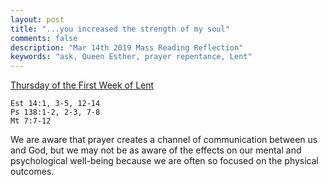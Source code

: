 ```yaml
---
layout: post
title: "...you increased the strength of my soul"
comments: false
description: "Mar 14th 2019 Mass Reading Reflection"
keywords: "ask, Queen Esther, prayer repentance, Lent"
---
```


[Thursday of the First Week of Lent](https://www.ewtn.com/daily-readings/?date=2019-03-14)

```
Est 14:1, 3-5, 12-14
Ps 138:1-2, 2-3, 7-8
Mt 7:7-12
```
We are aware that prayer creates a channel of communication between us and God, but we may not be as aware of the effects on our  mental and psychological well-being because we are often so focused on the physical outcomes. 

